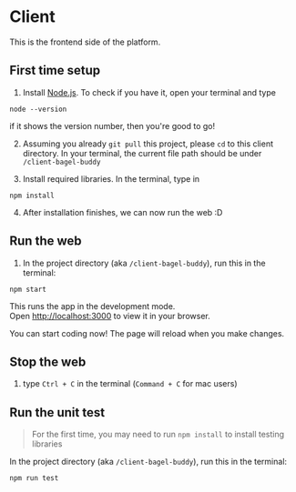 # Client
This is the frontend side of the platform.

## First time setup
1. Install [Node.js](https://nodejs.org/). To check if you have it, open your terminal and type
```
node --version
```
if it shows the version number, then you're good to go!

2. Assuming you already `git pull` this project, please `cd` to this client directory. In your terminal, the current file path should be under `/client-bagel-buddy`

3. Install required libraries. In the terminal, type in
```
npm install
```

4. After installation finishes, we can now run the web :D

## Run the web

1. In the project directory (aka `/client-bagel-buddy`), run this in the terminal:

```
npm start
```

This runs the app in the development mode. \
Open [http://localhost:3000](http://localhost:3000) to view it in your browser.

You can start coding now! The page will reload when you make changes.

## Stop the web
1. type `Ctrl + C` in the terminal (`Command + C` for mac users)

## Run the unit test
> For the first time, you may need to run `npm install` to install testing libraries

In the project directory (aka `/client-bagel-buddy`), run this in the terminal:
```
npm run test
```